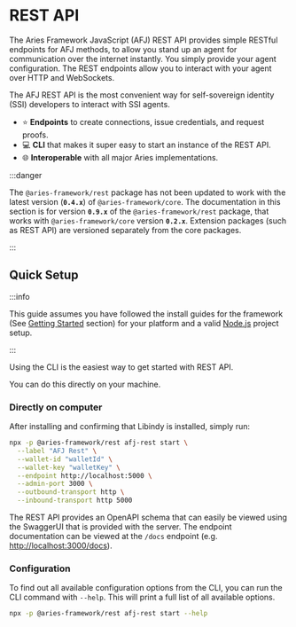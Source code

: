 # REST API

The Aries Framework JavaScript (AFJ) REST API provides simple RESTful endpoints for AFJ methods, to allow you stand up an agent for communication over the internet instantly. You simply provide your agent configuration. The REST endpoints allow you to interact with your agent over HTTP and WebSockets.

The AFJ REST API is the most convenient way for self-sovereign identity (SSI) developers to interact with SSI agents.

- ⭐ **Endpoints** to create connections, issue credentials, and request proofs.
- 💻 **CLI** that makes it super easy to start an instance of the REST API.
- 🌐 **Interoperable** with all major Aries implementations.

:::danger

The `@aries-framework/rest` package has not been updated to work with the latest version (**`0.4.x`**) of `@aries-framework/core`. The documentation in this section is for version **`0.9.x`** of the `@aries-framework/rest` package, that works with `@aries-framework/core` version **`0.2.x`**. Extension packages (such as REST API) are versioned separately from the core packages.

:::

## Quick Setup

:::info

This guide assumes you have followed the install guides for the framework (See [Getting Started](../../getting-started/index.md) section) for your platform and a valid [Node.js](https://nodejs.org) project setup.

:::

Using the CLI is the easiest way to get started with REST API.

You can do this directly on your machine.

### Directly on computer

After installing and confirming that Libindy is installed, simply run:

```sh
npx -p @aries-framework/rest afj-rest start \
  --label "AFJ Rest" \
  --wallet-id "walletId" \
  --wallet-key "walletKey" \
  --endpoint http://localhost:5000 \
  --admin-port 3000 \
  --outbound-transport http \
  --inbound-transport http 5000
```

The REST API provides an OpenAPI schema that can easily be viewed using the SwaggerUI that is provided with the server. The endpoint documentation can be viewed at the `/docs` endpoint (e.g. <http://localhost:3000/docs>).

### Configuration

To find out all available configuration options from the CLI, you can run the CLI command with `--help`. This will print a full list of all available options.

```sh
npx -p @aries-framework/rest afj-rest start --help
```

